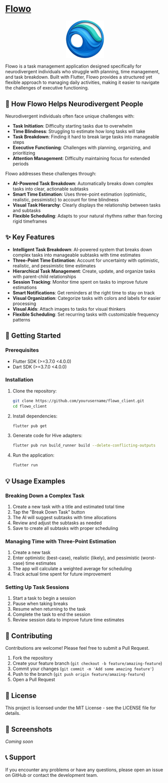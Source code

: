 # [Flowo](https://flowoapp.me/)
<p align="center">
  <img src="assets/icon/app_icon.png" alt="Flowo Logo" width="120"/>
</p>

Flowo is a task management application designed specifically for neurodivergent individuals who struggle with planning, time management, and task breakdown. Built with Flutter, Flowo provides a structured yet flexible approach to managing daily activities, making it easier to navigate the challenges of executive functioning.

## 🧠 How Flowo Helps Neurodivergent People

Neurodivergent individuals often face unique challenges with:

- **Task Initiation**: Difficulty starting tasks due to overwhelm
- **Time Blindness**: Struggling to estimate how long tasks will take
- **Task Breakdown**: Finding it hard to break large tasks into manageable steps
- **Executive Functioning**: Challenges with planning, organizing, and prioritizing
- **Attention Management**: Difficulty maintaining focus for extended periods

Flowo addresses these challenges through:

- **AI-Powered Task Breakdown**: Automatically breaks down complex tasks into clear, actionable subtasks
- **Smart Time Estimation**: Uses three-point estimation (optimistic, realistic, pessimistic) to account for time blindness
- **Visual Task Hierarchy**: Clearly displays the relationship between tasks and subtasks
- **Flexible Scheduling**: Adapts to your natural rhythms rather than forcing rigid timeframes

## ✨ Key Features

- **Intelligent Task Breakdown**: AI-powered system that breaks down complex tasks into manageable subtasks with time estimates
- **Three-Point Time Estimation**: Account for uncertainty with optimistic, realistic, and pessimistic time estimates
- **Hierarchical Task Management**: Create, update, and organize tasks with parent-child relationships
- **Session Tracking**: Monitor time spent on tasks to improve future estimations
- **Smart Notifications**: Get reminders at the right time to stay on track
- **Visual Organization**: Categorize tasks with colors and labels for easier processing
- **Visual Aids**: Attach images to tasks for visual thinkers
- **Flexible Scheduling**: Set recurring tasks with customizable frequency patterns

## 🚀 Getting Started

### Prerequisites

- Flutter SDK (>=3.7.0 <4.0.0)
- Dart SDK (>=3.7.0 <4.0.0)

### Installation

1. Clone the repository:
   ```bash
   git clone https://github.com/yourusername/flowo_client.git
   cd flowo_client
   ```

2. Install dependencies:
   ```bash
   flutter pub get
   ```

3. Generate code for Hive adapters:
   ```bash
   flutter pub run build_runner build --delete-conflicting-outputs
   ```

4. Run the application:
   ```bash
   flutter run
   ```

## 💡 Usage Examples

### Breaking Down a Complex Task

1. Create a new task with a title and estimated total time
2. Tap the "Break Down Task" button
3. The AI will suggest subtasks with time allocations
4. Review and adjust the subtasks as needed
5. Save to create all subtasks with proper scheduling

### Managing Time with Three-Point Estimation

1. Create a new task
2. Enter optimistic (best-case), realistic (likely), and pessimistic (worst-case) time estimates
3. The app will calculate a weighted average for scheduling
4. Track actual time spent for future improvement

### Setting Up Task Sessions

1. Start a task to begin a session
2. Pause when taking breaks
3. Resume when returning to the task
4. Complete the task to end the session
5. Review session data to improve future time estimates

## 🤝 Contributing

Contributions are welcome! Please feel free to submit a Pull Request.

1. Fork the repository
2. Create your feature branch (`git checkout -b feature/amazing-feature`)
3. Commit your changes (`git commit -m 'Add some amazing feature'`)
4. Push to the branch (`git push origin feature/amazing-feature`)
5. Open a Pull Request

## 📄 License

This project is licensed under the MIT License - see the LICENSE file for details.

## 📱 Screenshots

*Coming soon*

## 📞 Support

If you encounter any problems or have any questions, please open an issue on GitHub or contact the development team.
